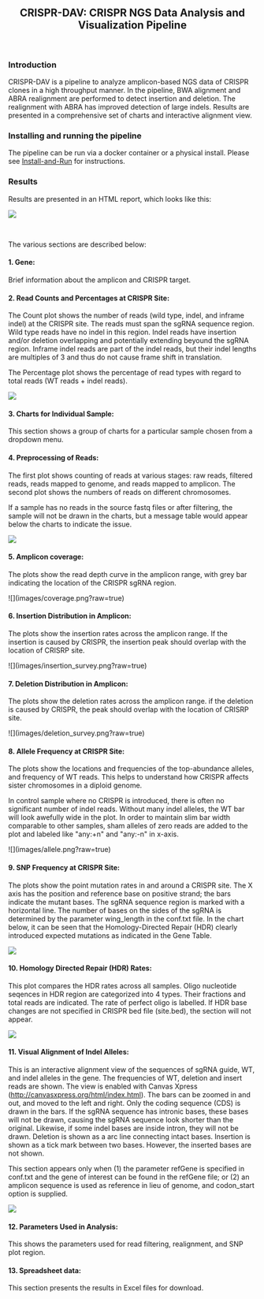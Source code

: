 <center><h2>CRISPR-DAV: CRISPR NGS Data Analysis and Visualization Pipeline</h2></center>
<br>

### Introduction

CRISPR-DAV is a pipeline to analyze amplicon-based NGS data of CRISPR clones in a high throughput manner. In the pipeline, BWA alignment and ABRA realignment are performed to detect insertion and deletion. The realignment with ABRA has improved detection of large indels. Results are presented in a comprehensive set of charts and interactive alignment view.

### Installing and running the pipeline

The pipeline can be run via a docker container or a physical install. Please see [Install-and-Run](Install-and-Run.md) for instructions.


### Results

Results are presented in an HTML report, which looks like this:

![](images/resultpage.png?raw=true)

<br>

The various sections are described below:

#### 1. Gene: 

Brief information about the amplicon and CRISPR target.
	
#### 2. Read Counts and Percentages at CRISPR Site:

The Count plot shows the number of reads (wild type, indel, and inframe indel) at the CRISPR site. The reads must span the sgRNA sequence region. Wild type reads have no indel in this region. Indel reads have insertion and/or deletion overlapping and potentially extending beyound the sgRNA region. Inframe indel reads are part of the indel reads, but their indel lengths are multiples of 3 and thus do not cause frame shift in translation.   

The Percentage plot shows the percentage of read types with regard to total reads (WT reads + indel reads). 

![](images/percent.png?raw=true)


#### 3. Charts for Individual Sample:

This section shows a group of charts for a particular sample chosen from a dropdown menu. 

#### 4. Preprocessing of Reads:

The first plot shows counting of reads at various stages: raw reads, filtered reads, reads mapped to genome, and reads mapped to amplicon. The second plot shows the numbers of reads on different chromosomes.

If a sample has no reads in the source fastq files or after filtering, the sample will not be drawn in the charts, but a message table would appear below the charts to indicate the issue.

![](images/filtering.png?raw=true)

#### 5. Amplicon coverage: 

The plots show the read depth curve in the amplicon range, with grey bar indicating the location of the CRISPR sgRNA region. 

<div style="width:450px; height=300px">
![](images/coverage.png?raw=true)
</div>

#### 6. Insertion Distribution in Amplicon: 

The plots show the insertion rates across the amplicon range. If the insertion is caused by CRISPR, the insertion peak should overlap with the location of CRISRP site.

<div style="width:450px; height=300px">
![](images/insertion_survey.png?raw=true)
</div>

#### 7. Deletion Distribution in Amplicon: 

The plots show the deletion rates across the amplicon range. if the deletion is caused by CRISPR, the peak should overlap with the location of CRISRP site.

<div style="width:450px; height=300px">
![](images/deletion_survey.png?raw=true)
</div>

#### 8. Allele Frequency at CRISPR Site: 

The plots show the locations and frequencies of the top-abundance alleles, and frequency of WT reads. This helps to understand how CRISPR affects sister chromosomes in a diploid genome.

In control sample where no CRISPR is introduced, there is often no significant number of indel reads. Without many indel alleles, the WT bar will look awefully wide in the plot. In order to maintain slim bar width comparable to other samples, sham alleles of zero reads are added to the plot and labeled like "any:+n" and "any:-n" in x-axis.

<div style="width:450px; height=300px">
![](images/allele.png?raw=true)
</div>

#### 9. SNP Frequency at CRISPR Site: 

The plots show the point mutation rates in and around a CRISPR site. The X axis has the position and reference base on positive strand; the bars indicate the mutant bases. The sgRNA sequence region is marked with a horizontal line. The number of bases on the sides of the sgRNA is determined by the parameter wing_length in the conf.txt file. In the chart below, it can be seen that the Homology-Directed Repair (HDR) clearly introduced expected mutations as indicated in the Gene Table. 

![](images/snp.png?raw=true)


#### 10. Homology Directed Repair (HDR) Rates: 

This plot compares the HDR rates across all samples. Oligo nucleotide seqences in HDR region are categorized into 4 types. Their fractions and total reads are indicated. The rate of perfect oligo is labelled. If HDR base changes are not specified in CRISPR bed file (site.bed), the section will not appear. 

![](images/hdr.png?raw=true)

#### 11. Visual Alignment of Indel Alleles: 

This is an interactive alignment view of the sequences of sgRNA guide, WT, and indel alleles in the gene. The frequencies of WT, deletion and insert reads are shown. The view is enabled with Canvas Xpress (http://canvasxpress.org/html/index.html). The bars can be zoomed in and out, and moved to the left and right. Only the coding sequence (CDS) is drawn in the bars. If the sgRNA sequence has intronic bases, these bases will not be drawn, causing the sgRNA sequence look shorter than the original. Likewise, if some indel bases are inside intron, they will not be drawn. Deletion is shown as a arc line connecting intact bases. Insertion is shown as a tick mark between two bases. However, the inserted bases are not shown.

This section appears only when (1) the parameter refGene is specified in conf.txt and the gene of interest can be found in the refGene file; or (2) an amplicon sequence is used as reference in lieu of genome, and codon_start option is supplied.

![](images/allele_view.png?raw=true)

#### 12. Parameters Used in Analysis:

This shows the parameters used for read filtering, realignment, and SNP plot region.

#### 13. Spreadsheet data: 

This section presents the results in Excel files for download. 
